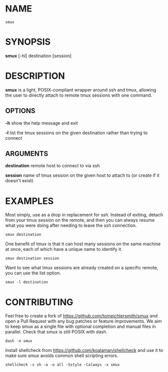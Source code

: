 # NAME

	smux

# SYNOPSIS

**smux** [-hl] destination [session]

# DESCRIPTION

**smux** is a light, POSIX-compliant wrapper around ssh and tmux, allowing the user to directly attach to remote tmux sessions with one command.

## OPTIONS

**-h**    show the help message and exit

**-l**    list the tmux sessions on the given destination rather than trying to connect

## ARGUMENTS

**destination**     remote host to connect to via ssh

**session**         name of tmux session on the given host to attach to (or create if it doesn't exist)

# EXAMPLES

Most simply, use as a drop in replacement for ssh. Instead of exiting, detach from your tmux session on the remote, and then you can always resume what you were doing after needing to leave the ssh connection.

    smux destination

One benefit of tmux is that it can host many sessions on the same machine at once, each of which have a unique name to identify it. 

    smux destination session

Want to see what tmux sessions are already created on a specific remote, you can use the list option.

    smux -l destination

# CONTRIBUTING

Feel free to create a fork of https://github.com/tomeichlersmith/smux and open a Pull Request with any bug patches or feature improvements. We aim to keep smux as a single file with optional completion and manual files in parallel. Check that smux is still POSIX with dash.

    dash -n smux

Install shellcheck from https://github.com/koalaman/shellcheck and use it to make sure smux avoids common shell scripting errors.

    shellcheck -s sh -a -o all -Sstyle -Calways -x smux
